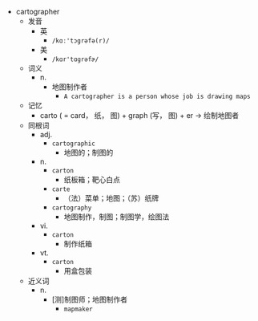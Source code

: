 - cartographer
  - 发音
    - 英
      - `/kɑː'tɔgrəfə(r)/`
    - 美
      - `/kɑr'tɑɡrəfɚ/`
  - 词义
    - n.
      - 地图制作者
        - `A cartographer is a person whose job is drawing maps`
  - 记忆
    - carto ( = card， 纸， 图) + graph (写， 图) + er → 绘制地图者
  - 同根词
    - adj.
      - `cartographic`
        - 地图的；制图的
    - n.
      - `carton`
        - 纸板箱；靶心白点
      - `carte`
        - （法）菜单；地图；（苏）纸牌
      - `cartography`
        - 地图制作，制图；制图学，绘图法
    - vi.
      - `carton`
        - 制作纸箱
    - vt.
      - `carton`
        - 用盒包装
  - 近义词
    - n.
      - [测]制图师；地图制作者
        - `mapmaker`
